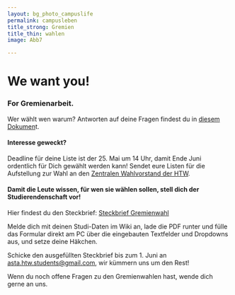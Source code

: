 ```yaml
---
layout: bg_photo_campuslife
permalink: campusleben
title_strong: Gremien
title_thin: wahlen
image: Abb7

---
```

# We want you!

### For Gremienarbeit.

Wer wählt wen warum? Antworten auf deine Fragen findest du in [diesem Dokumen](https://wiki.htw-berlin.de/confluence/display/htwberlinasta/Dokumente+der+Studierendenschaft?preview=/101319356/117047660/Kurzbericht_Protokoll_Infoveranstaltung_Gremienwahlen_11_05_2021.docx)t.

#### Interesse geweckt?

Deadline für deine Liste ist der 25. Mai um 14 Uhr, damit Ende Juni ordentlich für Dich gewählt werden kann! Sendet eure Listen für die Aufstellung zur Wahl an den [Zentralen Wahlvorstand der HTW](https://www.htw-berlin.de/einrichtungen/akademische-selbstverwaltung/zentraler-wahlvorstand/).

#### Damit die Leute wissen, für wen sie wählen sollen, stell dich der Studierendenschaft vor!

Hier findest du den Steckbrief: [Steckbrief Gremienwahl](https://wiki.htw-berlin.de/confluence/display/htwberlinasta/Dokumente+der+Studierendenschaft?preview=/101319356/117047427/Steckbrief_Gremienwahl.pdf)

Melde dich mit deinen Studi-Daten im Wiki an, lade die PDF runter und fülle das Formular direkt am PC über die eingebauten Textfelder und Dropdowns aus, und setze deine Häkchen.

Schicke den ausgefüllten Steckbrief bis zum 1. Juni an[ asta.htw.students@gmail.com](mailto:asta.htw.students@gmail.com?subject=Mein%20Steckbrief%20zur%20Gremienwahl), wir kümmern uns um den Rest!

Wenn du noch offene Fragen zu den Gremienwahlen hast, wende dich gerne an uns.